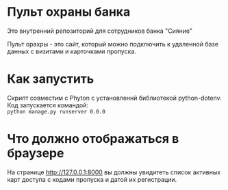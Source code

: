 # Пульт охраны банка

Это внутренний репозиторий для сотрудников банка "Сияние"

Пульт орахры - это сайт, который можно подключить к удаленной базе данных с визитами и карточками пропуска.

# Как запустить

Скрипт совместим с Phyton с установленнй библиотекой python-dotenv. Код запускается командой:<br/> `python manage.py runserver 0.0.0`

# Что должно отображаться в браузере

На странице http://127.0.0.1:8000 вы должны  увидитеть список активных карт доступа с кодами пропуска и датой их регистрации.